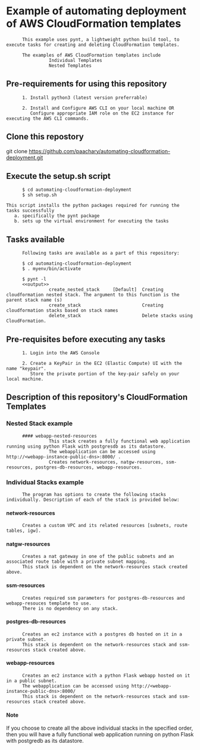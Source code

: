 #       Example of automating deployment of AWS CloudFormation templates

          This example uses pynt, a lightweight python build tool, to execute tasks for creating and deleting CloudFormation templates.
          
          The examples of AWS CloudFormation templates include 
                    Individual Templates
                    Nested Templates

## Pre-requirements for using this repository

          1. Install python3 (latest version preferrable)

          2. Install and Configure AWS CLI on your local machine OR 
             Configure appropriate IAM role on the EC2 instance for executing the AWS CLI commands.

## Clone this repostory

git clone https://github.com/paachary/automating-cloudformation-deployment.git

## Execute the setup.sh script
          
          $ cd automating-cloudformation-deployment 
          $ sh setup.sh
          
    This script installs the python packages required for running the tasks successfully
       a. specifically the pynt package
       b. sets up the virtual environment for executing the tasks

## Tasks available

          Following tasks are available as a part of this repository:
          
          $ cd automating-cloudformation-deployment 
          $ . myenv/bin/activate
          
          $ pynt -l
          <<output>>
                    create_nested_stack     [Default]  Creating cloudformation nested stack. The argument to this function is the parent stack name (s) 
                    create_stack                       Creating cloudformation stacks based on stack names 
                    delete_stack                       Delete stacks using CloudFormation.
          
## Pre-requisites before executing any tasks
          
          1. Login into the AWS Console
          
          2. Create a KeyPair in the EC2 (Elastic Compute) UI with the name "keypair".
             Store the private portion of the key-pair safely on your local machine.

## Description of this repository's CloudFormation Templates

### Nested Stack example

          #### webapp-nested-resources
                    This stack creates a fully functional web application running using python Flask with postgresdb as its datastore. 
                    The webapplication can be accessed using http://<webapp-instance-public-dns>:8000/ .
                    Creates network-resources, natgw-resources, ssm-resources, postgres-db-resources, webapp-resources. 

### Individual Stacks example

          The program has options to create the following stacks individually. Description of each of the stack is provided below:

#### network-resources
          Creates a custom VPC and its related resources [subnets, route tables, igw].
         
#### natgw-resources
          Creates a nat gateway in one of the public subnets and an associated route table with a private subnet mapping.
          This stack is dependent on the network-resources stack created above.
          
#### ssm-resources 
          Creates required ssm parameters for postgres-db-resources and webapp-resouces template to use.
          There is no dependency on any stack.
          
#### postgres-db-resources
          Creates an ec2 instance with a postgres db hosted on it in a private subnet.
          This stack is dependent on the network-resources stack and ssm-resources stack created above.
          
#### webapp-resources 
          Creates an ec2 instance with a python Flask webapp hosted on it in a public subnet. 
          The webapplication can be accessed using http://<webapp-instance-public-dns>:8000/
          This stack is dependent on the network-resources stack and ssm-resources stack created above.
          
#### Note
If you choose to create all the above individual stacks in the specified order, then you will have a fully functional web application running on python Flask with postgredb as its datastore.


